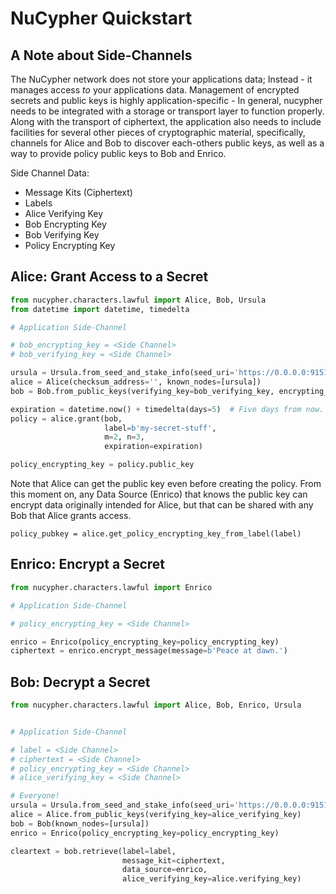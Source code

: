# NuCypher Quickstart


## A Note about Side-Channels

The NuCypher network does not store your applications data; Instead - it manages access *to* your
applications data. Management of encrypted secrets and public keys is highly application-specific - 
In general, nucypher needs to be integrated with a storage or transport layer to function properly.
Along with the transport of ciphertext, the application also needs to include 
facilities for several other pieces of cryptographic material, specifically, channels
for Alice and Bob to discover each-others public keys, as well as a way to provide policy public keys 
to Bob and Enrico.
 
Side Channel Data:

- Message Kits (Ciphertext)
- Labels
- Alice Verifying Key
- Bob Encrypting Key
- Bob Verifying Key
- Policy Encrypting Key 

## Alice: Grant Access to a Secret

```python
from nucypher.characters.lawful import Alice, Bob, Ursula
from datetime import datetime, timedelta

# Application Side-Channel

# bob_encrypting_key = <Side Channel>
# bob_verifying_key = <Side Channel>

ursula = Ursula.from_seed_and_stake_info(seed_uri='https://0.0.0.0:9151')
alice = Alice(checksum_address='', known_nodes=[ursula])
bob = Bob.from_public_keys(verifying_key=bob_verifying_key, encrypting_key=bob_encrypting_key)

expiration = datetime.now() + timedelta(days=5)  # Five days from now.
policy = alice.grant(bob,
                     label=b'my-secret-stuff',
                     m=2, n=3,
                     expiration=expiration)

policy_encrypting_key = policy.public_key
```

Note that Alice can get the public key even before creating the policy.
From this moment on, any Data Source (Enrico) that knows the public key
can encrypt data originally intended for Alice, but that can be shared with
any Bob that Alice grants access.

`policy_pubkey = alice.get_policy_encrypting_key_from_label(label)`


## Enrico: Encrypt a Secret

```python
from nucypher.characters.lawful import Enrico

# Application Side-Channel

# policy_encrypting_key = <Side Channel>

enrico = Enrico(policy_encrypting_key=policy_encrypting_key)
ciphertext = enrico.encrypt_message(message=b'Peace at dawn.')
```


## Bob: Decrypt a Secret

```python
from nucypher.characters.lawful import Alice, Bob, Enrico, Ursula


# Application Side-Channel

# label = <Side Channel>
# ciphertext = <Side Channel>
# policy_encrypting_key = <Side Channel>
# alice_verifying_key = <Side Channel>

# Everyone!
ursula = Ursula.from_seed_and_stake_info(seed_uri='https://0.0.0.0:9151')
alice = Alice.from_public_keys(verifying_key=alice_verifying_key)
bob = Bob(known_nodes=[ursula])
enrico = Enrico(policy_encrypting_key=policy_encrypting_key)

cleartext = bob.retrieve(label=label,
                         message_kit=ciphertext,
                         data_source=enrico,
                         alice_verifying_key=alice.verifying_key)
```
